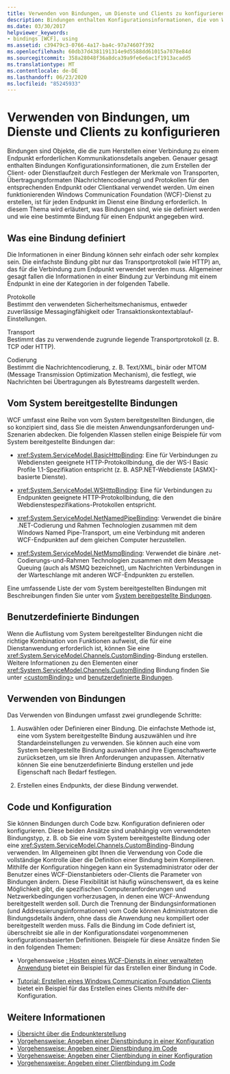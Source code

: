 ```yaml
---
title: Verwenden von Bindungen, um Dienste und Clients zu konfigurieren
description: Bindungen enthalten Konfigurationsinformationen, die von WFC-Clients oder-Diensten verwendet werden. Erfahren Sie, wie Sie Bindungen definieren und eine Bindung für einen Dienst Endpunkt angeben.
ms.date: 03/30/2017
helpviewer_keywords:
- bindings [WCF], using
ms.assetid: c39479c3-0766-4a17-ba4c-97a74607f392
ms.openlocfilehash: 60db37d4381191314e9d5588dd61015a7078e84d
ms.sourcegitcommit: 358a28048f36a8dca39a9fe6e6ac1f1913acadd5
ms.translationtype: MT
ms.contentlocale: de-DE
ms.lasthandoff: 06/23/2020
ms.locfileid: "85245933"
---
```

# <a name="using-bindings-to-configure-services-and-clients"></a>Verwenden von Bindungen, um Dienste und Clients zu konfigurieren
Bindungen sind Objekte, die die zum Herstellen einer Verbindung zu einem Endpunkt erforderlichen Kommunikationsdetails angeben. Genauer gesagt enthalten Bindungen Konfigurationsinformationen, die zum Erstellen der Client- oder Dienstlaufzeit durch Festlegen der Merkmale von Transporten, Übertragungsformaten (Nachrichtencodierung) und Protokollen für den entsprechenden Endpunkt oder Clientkanal verwendet werden. Um einen funktionierenden Windows Communication Foundation (WCF)-Dienst zu erstellen, ist für jeden Endpunkt im Dienst eine Bindung erforderlich. In diesem Thema wird erläutert, was Bindungen sind, wie sie definiert werden und wie eine bestimmte Bindung für einen Endpunkt angegeben wird.  
  
## <a name="what-a-binding-defines"></a>Was eine Bindung definiert  
 Die Informationen in einer Bindung können sehr einfach oder sehr komplex sein. Die einfachste Bindung gibt nur das Transportprotokoll (wie HTTP) an, das für die Verbindung zum Endpunkt verwendet werden muss. Allgemeiner gesagt fallen die Informationen in einer Bindung zur Verbindung mit einem Endpunkt in eine der Kategorien in der folgenden Tabelle.  
  
 Protokolle  
 Bestimmt den verwendeten Sicherheitsmechanismus, entweder zuverlässige Messagingfähigkeit oder Transaktionskontextablauf-Einstellungen.  
  
 Transport  
 Bestimmt das zu verwendende zugrunde liegende Transportprotokoll (z. B. TCP oder HTTP).  
  
 Codierung  
 Bestimmt die Nachrichtencodierung, z. B. Text/XML, binär oder MTOM (Message Transmission Optimization Mechanism), die festlegt, wie Nachrichten bei Übertragungen als Bytestreams dargestellt werden.  
  
## <a name="system-provided-bindings"></a>Vom System bereitgestellte Bindungen  
 WCF umfasst eine Reihe von vom System bereitgestellten Bindungen, die so konzipiert sind, dass Sie die meisten Anwendungsanforderungen und-Szenarien abdecken. Die folgenden Klassen stellen einige Beispiele für vom System bereitgestellte Bindungen dar:  
  
- <xref:System.ServiceModel.BasicHttpBinding>: Eine für Verbindungen zu Webdiensten geeignete HTTP-Protokollbindung, die der WS-I Basic Profile 1.1-Spezifikation entspricht (z. B. ASP.NET-Webdienste [ASMX]-basierte Dienste).  
  
- <xref:System.ServiceModel.WSHttpBinding>: Eine für Verbindungen zu Endpunkten geeignete HTTP-Protokollbindung, die den Webdienstespezifikations-Protokollen entspricht.  
  
- <xref:System.ServiceModel.NetNamedPipeBinding>: Verwendet die binäre .NET-Codierung und Rahmen Technologien zusammen mit dem Windows Named Pipe-Transport, um eine Verbindung mit anderen WCF-Endpunkten auf dem gleichen Computer herzustellen.  
  
- <xref:System.ServiceModel.NetMsmqBinding>: Verwendet die binäre .net-Codierungs-und-Rahmen Technologien zusammen mit dem Message Queuing (auch als MSMQ bezeichnet), um Nachrichten Verbindungen in der Warteschlange mit anderen WCF-Endpunkten zu erstellen.  
  
 Eine umfassende Liste der vom System bereitgestellten Bindungen mit Beschreibungen finden Sie unter vom [System bereitgestellte Bindungen](system-provided-bindings.md).  
  
## <a name="custom-bindings"></a>Benutzerdefinierte Bindungen  
 Wenn die Auflistung vom System bereitgestellter Bindungen nicht die richtige Kombination von Funktionen aufweist, die für eine Dienstanwendung erforderlich ist, können Sie eine <xref:System.ServiceModel.Channels.CustomBinding>-Bindung erstellen. Weitere Informationen zu den Elementen einer <xref:System.ServiceModel.Channels.CustomBinding> Bindung finden Sie unter [\<customBinding>](../configure-apps/file-schema/wcf/custombinding.md) und [benutzerdefinierte Bindungen](./extending/custom-bindings.md).  
  
## <a name="using-bindings"></a>Verwenden von Bindungen  
 Das Verwenden von Bindungen umfasst zwei grundlegende Schritte:  
  
1. Auswählen oder Definieren einer Bindung. Die einfachste Methode ist, eine vom System bereitgestellte Bindung auszuwählen und ihre Standardeinstellungen zu verwenden. Sie können auch eine vom System bereitgestellte Bindung auswählen und ihre Eigenschaftswerte zurücksetzen, um sie Ihren Anforderungen anzupassen. Alternativ können Sie eine benutzerdefinierte Bindung erstellen und jede Eigenschaft nach Bedarf festlegen.  
  
2. Erstellen eines Endpunkts, der diese Bindung verwendet.  
  
## <a name="code-and-configuration"></a>Code und Konfiguration  
 Sie können Bindungen durch Code bzw. Konfiguration definieren oder konfigurieren. Diese beiden Ansätze sind unabhängig vom verwendeten Bindungstyp, z. B. ob Sie eine vom System bereitgestellte Bindung oder eine <xref:System.ServiceModel.Channels.CustomBinding>-Bindung verwenden. Im Allgemeinen gibt Ihnen die Verwendung von Code die vollständige Kontrolle über die Definition einer Bindung beim Kompilieren. Mithilfe der Konfiguration hingegen kann ein Systemadministrator oder der Benutzer eines WCF-Dienstanbieters oder-Clients die Parameter von Bindungen ändern. Diese Flexibilität ist häufig wünschenswert, da es keine Möglichkeit gibt, die spezifischen Computeranforderungen und Netzwerkbedingungen vorherzusagen, in denen eine WCF-Anwendung bereitgestellt werden soll. Durch die Trennung der Bindungsinformationen (und Addressierungsinformationen) vom Code können Administratoren die Bindungsdetails ändern, ohne dass die Anwendung neu kompiliert oder bereitgestellt werden muss. Falls die Bindung im Code definiert ist, überschreibt sie alle in der Konfigurationsdatei vorgenommenen konfigurationsbasierten Definitionen. Beispiele für diese Ansätze finden Sie in den folgenden Themen:  
  
- Vorgehensweise [: Hosten eines WCF-Diensts in einer verwalteten Anwendung](how-to-host-a-wcf-service-in-a-managed-application.md) bietet ein Beispiel für das Erstellen einer Bindung in Code.  
  
- [Tutorial: Erstellen eines Windows Communication Foundation Clients](how-to-create-a-wcf-client.md) bietet ein Beispiel für das Erstellen eines Clients mithilfe der-Konfiguration.  
  
## <a name="see-also"></a>Weitere Informationen

- [Übersicht über die Endpunkterstellung](endpoint-creation-overview.md)
- [Vorgehensweise: Angeben einer Dienstbindung in einer Konfiguration](how-to-specify-a-service-binding-in-configuration.md)
- [Vorgehensweise: Angeben einer Dienstbindung im Code](how-to-specify-a-service-binding-in-code.md)
- [Vorgehensweise: Angeben einer Clientbindung in einer Konfiguration](how-to-specify-a-client-binding-in-configuration.md)
- [Vorgehensweise: Angeben einer Clientbindung im Code](how-to-specify-a-client-binding-in-code.md)
